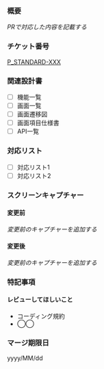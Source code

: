 ### 概要
_PRで対応した内容を記載する_

### チケット番号
[P_STANDARD-XXX](https://stventures.backlog.jp/view/P_STANDARD-XXX)

### 関連設計書
 - [ ] 機能一覧
 - [ ] 画面一覧
 - [ ] 画面遷移図
 - [ ] 画面項目仕様書
 - [ ] API一覧

### 対応リスト
 - [ ] 対応リスト1
 - [ ] 対応リスト2
 
### スクリーンキャプチャー
#### 変更前
_変更前のキャプチャーを追加する_

#### 変更後
_変更前のキャプチャーを追加する_

### 特記事項
#### レビューしてほしいこと
 - コーディング規約
 - ◯◯

### マージ期限日
yyyy/MM/dd
